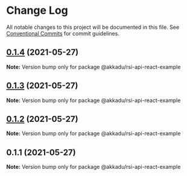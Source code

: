 # Change Log

All notable changes to this project will be documented in this file.
See [Conventional Commits](https://conventionalcommits.org) for commit guidelines.

## [0.1.4](https://github.com/Akkadu/rsi-api-widgets/compare/@akkadu/rsi-api-react-example@0.1.3...@akkadu/rsi-api-react-example@0.1.4) (2021-05-27)

**Note:** Version bump only for package @akkadu/rsi-api-react-example





## [0.1.3](https://github.com/Akkadu/rsi-api-widgets/compare/@akkadu/rsi-api-react-example@0.1.2...@akkadu/rsi-api-react-example@0.1.3) (2021-05-27)

**Note:** Version bump only for package @akkadu/rsi-api-react-example





## [0.1.2](https://github.com/Akkadu/rsi-api-widgets/compare/@akkadu/rsi-api-react-example@0.1.1...@akkadu/rsi-api-react-example@0.1.2) (2021-05-27)

**Note:** Version bump only for package @akkadu/rsi-api-react-example





## 0.1.1 (2021-05-27)

**Note:** Version bump only for package @akkadu/rsi-api-react-example
